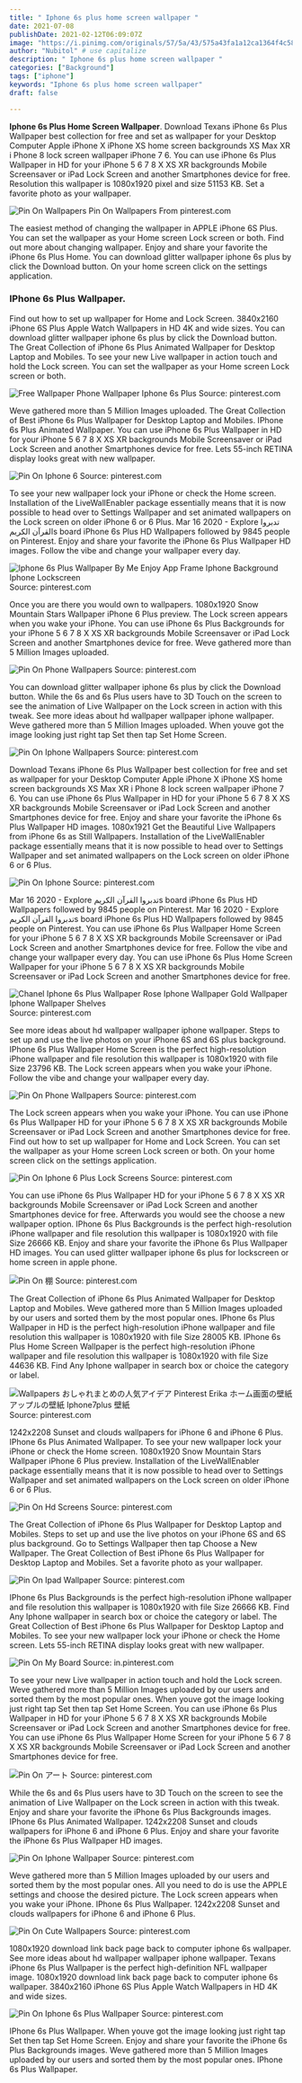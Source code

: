 ```yaml
---
title: " Iphone 6s plus home screen wallpaper "
date: 2021-07-08
publishDate: 2021-02-12T06:09:07Z
image: "https://i.pinimg.com/originals/57/5a/43/575a43fa1a12ca1364f4c58336ed8081.jpg"
author: "Nubitol" # use capitalize
description: " Iphone 6s plus home screen wallpaper "
categories: ["Background"]
tags: ["iphone"]
keywords: "Iphone 6s plus home screen wallpaper"
draft: false

---
```



**Iphone 6s Plus Home Screen Wallpaper**. Download Texans iPhone 6s Plus Wallpaper best collection for free and set as wallpaper for your Desktop Computer Apple iPhone X iPhone XS home screen backgrounds XS Max XR i Phone 8 lock screen wallpaper iPhone 7 6. You can use iPhone 6s Plus Wallpaper in HD for your iPhone 5 6 7 8 X XS XR backgrounds Mobile Screensaver or iPad Lock Screen and another Smartphones device for free. Resolution this wallpaper is 1080x1920 pixel and size 51153 KB. Set a favorite photo as your wallpaper.

![Pin On Wallpapers](https://i.pinimg.com/originals/45/ae/98/45ae989ca75e3e96a61f5289ea9d5289.png "Pin On Wallpapers")
Pin On Wallpapers From pinterest.com


The easiest method of changing the wallpaper in APPLE iPhone 6S Plus. You can set the wallpaper as your Home screen Lock screen or both. Find out more about changing wallpaper. Enjoy and share your favorite the iPhone 6s Plus Home. You can download glitter wallpaper iphone 6s plus by click the Download button. On your home screen click on the settings application.

### IPhone 6s Plus Wallpaper.

Find out how to set up wallpaper for Home and Lock Screen. 3840x2160 iPhone 6S Plus Apple Watch Wallpapers in HD 4K and wide sizes. You can download glitter wallpaper iphone 6s plus by click the Download button. The Great Collection of iPhone 6s Plus Animated Wallpaper for Desktop Laptop and Mobiles. To see your new Live wallpaper in action touch and hold the Lock screen. You can set the wallpaper as your Home screen Lock screen or both.


![Free Wallpaper Phone Wallpaper Iphone 6s Plus](https://i.pinimg.com/originals/8b/9a/51/8b9a51e9aa922b05f1d1a06bab4d1bd1.jpg "Free Wallpaper Phone Wallpaper Iphone 6s Plus")
Source: pinterest.com

Weve gathered more than 5 Million Images uploaded. The Great Collection of Best iPhone 6s Plus Wallpaper for Desktop Laptop and Mobiles. IPhone 6s Plus Animated Wallpaper. You can use iPhone 6s Plus Wallpaper in HD for your iPhone 5 6 7 8 X XS XR backgrounds Mobile Screensaver or iPad Lock Screen and another Smartphones device for free. Lets 55-inch RETINA display looks great with new wallpaper.

![Pin On Iphone 6](https://i.pinimg.com/originals/07/88/2f/07882f2ceeef0fda7221d2b56b875a38.jpg "Pin On Iphone 6")
Source: pinterest.com

To see your new wallpaper lock your iPhone or check the Home screen. Installation of the LiveWallEnabler package essentially means that it is now possible to head over to Settings Wallpaper and set animated wallpapers on the Lock screen on older iPhone 6 or 6 Plus. Mar 16 2020 - Explore تدبروا القرآن الكريمs board iPhone 6s Plus HD Wallpapers followed by 9845 people on Pinterest. Enjoy and share your favorite the iPhone 6s Plus Wallpaper HD images. Follow the vibe and change your wallpaper every day.

![Iphone 6s Plus Wallpaper By Me Enjoy App Frame Iphone Background Iphone Lockscreen](https://i.pinimg.com/originals/91/8b/5d/918b5dd40a4556169c62366105bab8f1.jpg "Iphone 6s Plus Wallpaper By Me Enjoy App Frame Iphone Background Iphone Lockscreen")
Source: pinterest.com

Once you are there you would own to wallpapers. 1080x1920 Snow Mountain Stars Wallpaper iPhone 6 Plus preview. The Lock screen appears when you wake your iPhone. You can use iPhone 6s Plus Backgrounds for your iPhone 5 6 7 8 X XS XR backgrounds Mobile Screensaver or iPad Lock Screen and another Smartphones device for free. Weve gathered more than 5 Million Images uploaded.

![Pin On Phone Wallpapers](https://i.pinimg.com/originals/46/48/cb/4648cbde0d5a5e0c3642433bcae44ad3.jpg "Pin On Phone Wallpapers")
Source: pinterest.com

You can download glitter wallpaper iphone 6s plus by click the Download button. While the 6s and 6s Plus users have to 3D Touch on the screen to see the animation of Live Wallpaper on the Lock screen in action with this tweak. See more ideas about hd wallpaper wallpaper iphone wallpaper. Weve gathered more than 5 Million Images uploaded. When youve got the image looking just right tap Set then tap Set Home Screen.

![Pin On Iphone Wallpapers](https://i.pinimg.com/originals/75/d2/5e/75d25e6a5ee9f31f0f46af192f7adf8d.jpg "Pin On Iphone Wallpapers")
Source: pinterest.com

Download Texans iPhone 6s Plus Wallpaper best collection for free and set as wallpaper for your Desktop Computer Apple iPhone X iPhone XS home screen backgrounds XS Max XR i Phone 8 lock screen wallpaper iPhone 7 6. You can use iPhone 6s Plus Wallpaper in HD for your iPhone 5 6 7 8 X XS XR backgrounds Mobile Screensaver or iPad Lock Screen and another Smartphones device for free. Enjoy and share your favorite the iPhone 6s Plus Wallpaper HD images. 1080x1921 Get the Beautiful Live Wallpapers from iPhone 6s as Still Wallpapers. Installation of the LiveWallEnabler package essentially means that it is now possible to head over to Settings Wallpaper and set animated wallpapers on the Lock screen on older iPhone 6 or 6 Plus.

![Pin On Iphone](https://i.pinimg.com/originals/c2/32/f0/c232f08978b2a9661012d0d71c96ae75.jpg "Pin On Iphone")
Source: pinterest.com

Mar 16 2020 - Explore تدبروا القرآن الكريمs board iPhone 6s Plus HD Wallpapers followed by 9845 people on Pinterest. Mar 16 2020 - Explore تدبروا القرآن الكريمs board iPhone 6s Plus HD Wallpapers followed by 9845 people on Pinterest. You can use iPhone 6s Plus Wallpaper Home Screen for your iPhone 5 6 7 8 X XS XR backgrounds Mobile Screensaver or iPad Lock Screen and another Smartphones device for free. Follow the vibe and change your wallpaper every day. You can use iPhone 6s Plus Home Screen Wallpaper for your iPhone 5 6 7 8 X XS XR backgrounds Mobile Screensaver or iPad Lock Screen and another Smartphones device for free.

![Chanel Iphone 6s Plus Wallpaper Rose Iphone Wallpaper Gold Wallpaper Iphone Wallpaper Shelves](https://i.pinimg.com/originals/61/cd/04/61cd0420941ab50a3c20d57b9abf427f.jpg "Chanel Iphone 6s Plus Wallpaper Rose Iphone Wallpaper Gold Wallpaper Iphone Wallpaper Shelves")
Source: pinterest.com

See more ideas about hd wallpaper wallpaper iphone wallpaper. Steps to set up and use the live photos on your iPhone 6S and 6S plus background. IPhone 6s Plus Wallpaper Home Screen is the perfect high-resolution iPhone wallpaper and file resolution this wallpaper is 1080x1920 with file Size 23796 KB. The Lock screen appears when you wake your iPhone. Follow the vibe and change your wallpaper every day.

![Pin On Phone Wallpapers](https://i.pinimg.com/originals/1c/ef/01/1cef01e5a86ab51a4d5eb247fffbdeb8.jpg "Pin On Phone Wallpapers")
Source: pinterest.com

The Lock screen appears when you wake your iPhone. You can use iPhone 6s Plus Wallpaper HD for your iPhone 5 6 7 8 X XS XR backgrounds Mobile Screensaver or iPad Lock Screen and another Smartphones device for free. Find out how to set up wallpaper for Home and Lock Screen. You can set the wallpaper as your Home screen Lock screen or both. On your home screen click on the settings application.

![Pin On Iphone 6 Plus Lock Screens](https://i.pinimg.com/originals/68/b9/7d/68b97dadf09f3535ca30111ae0c9de49.jpg "Pin On Iphone 6 Plus Lock Screens")
Source: pinterest.com

You can use iPhone 6s Plus Wallpaper HD for your iPhone 5 6 7 8 X XS XR backgrounds Mobile Screensaver or iPad Lock Screen and another Smartphones device for free. Afterwards you would see the choose a new wallpaper option. IPhone 6s Plus Backgrounds is the perfect high-resolution iPhone wallpaper and file resolution this wallpaper is 1080x1920 with file Size 26666 KB. Enjoy and share your favorite the iPhone 6s Plus Wallpaper HD images. You can used glitter wallpaper iphone 6s plus for lockscreen or home screen in apple phone.

![Pin On 棚](https://i.pinimg.com/originals/c7/9f/65/c79f65d9447d8343cbe6b075108f1092.jpg "Pin On 棚")
Source: pinterest.com

The Great Collection of iPhone 6s Plus Animated Wallpaper for Desktop Laptop and Mobiles. Weve gathered more than 5 Million Images uploaded by our users and sorted them by the most popular ones. IPhone 6s Plus Wallpaper in HD is the perfect high-resolution iPhone wallpaper and file resolution this wallpaper is 1080x1920 with file Size 28005 KB. IPhone 6s Plus Home Screen Wallpaper is the perfect high-resolution iPhone wallpaper and file resolution this wallpaper is 1080x1920 with file Size 44636 KB. Find Any Iphone wallpaper in search box or choice the category or label.

![Wallpapers おしゃれまとめの人気アイデア Pinterest Erika ホーム画面の壁紙 アップルの壁紙 Iphone7plus 壁紙](https://i.pinimg.com/originals/31/8c/b9/318cb924846a8b99cdd92686819d228b.png "Wallpapers おしゃれまとめの人気アイデア Pinterest Erika ホーム画面の壁紙 アップルの壁紙 Iphone7plus 壁紙")
Source: pinterest.com

1242x2208 Sunset and clouds wallpapers for iPhone 6 and iPhone 6 Plus. IPhone 6s Plus Animated Wallpaper. To see your new wallpaper lock your iPhone or check the Home screen. 1080x1920 Snow Mountain Stars Wallpaper iPhone 6 Plus preview. Installation of the LiveWallEnabler package essentially means that it is now possible to head over to Settings Wallpaper and set animated wallpapers on the Lock screen on older iPhone 6 or 6 Plus.

![Pin On Hd Screens](https://i.pinimg.com/736x/08/bc/6f/08bc6f07cf741d2a77f8b22b957d83a2.jpg "Pin On Hd Screens")
Source: pinterest.com

The Great Collection of iPhone 6s Plus Wallpaper for Desktop Laptop and Mobiles. Steps to set up and use the live photos on your iPhone 6S and 6S plus background. Go to Settings Wallpaper then tap Choose a New Wallpaper. The Great Collection of Best iPhone 6s Plus Wallpaper for Desktop Laptop and Mobiles. Set a favorite photo as your wallpaper.

![Pin On Ipad Wallpaper](https://i.pinimg.com/originals/08/66/c3/0866c30a81f887cfaeba53bc600a862a.jpg "Pin On Ipad Wallpaper")
Source: pinterest.com

IPhone 6s Plus Backgrounds is the perfect high-resolution iPhone wallpaper and file resolution this wallpaper is 1080x1920 with file Size 26666 KB. Find Any Iphone wallpaper in search box or choice the category or label. The Great Collection of Best iPhone 6s Plus Wallpaper for Desktop Laptop and Mobiles. To see your new wallpaper lock your iPhone or check the Home screen. Lets 55-inch RETINA display looks great with new wallpaper.

![Pin On My Board](https://i.pinimg.com/originals/97/ee/ab/97eeabb142ab2b7e0e6fa0d57abdd4ed.jpg "Pin On My Board")
Source: in.pinterest.com

To see your new Live wallpaper in action touch and hold the Lock screen. Weve gathered more than 5 Million Images uploaded by our users and sorted them by the most popular ones. When youve got the image looking just right tap Set then tap Set Home Screen. You can use iPhone 6s Plus Wallpaper in HD for your iPhone 5 6 7 8 X XS XR backgrounds Mobile Screensaver or iPad Lock Screen and another Smartphones device for free. You can use iPhone 6s Plus Wallpaper Home Screen for your iPhone 5 6 7 8 X XS XR backgrounds Mobile Screensaver or iPad Lock Screen and another Smartphones device for free.

![Pin On アート](https://i.pinimg.com/originals/63/2b/46/632b46c068ed5aa61ec55d3d4e219f1b.jpg "Pin On アート")
Source: pinterest.com

While the 6s and 6s Plus users have to 3D Touch on the screen to see the animation of Live Wallpaper on the Lock screen in action with this tweak. Enjoy and share your favorite the iPhone 6s Plus Backgrounds images. IPhone 6s Plus Animated Wallpaper. 1242x2208 Sunset and clouds wallpapers for iPhone 6 and iPhone 6 Plus. Enjoy and share your favorite the iPhone 6s Plus Wallpaper HD images.

![Pin On Iphone Wallpaper](https://i.pinimg.com/736x/9a/88/49/9a8849b1f1c59510f29be3dda5f522aa.jpg "Pin On Iphone Wallpaper")
Source: pinterest.com

Weve gathered more than 5 Million Images uploaded by our users and sorted them by the most popular ones. All you need to do is use the APPLE settings and choose the desired picture. The Lock screen appears when you wake your iPhone. IPhone 6s Plus Wallpaper. 1242x2208 Sunset and clouds wallpapers for iPhone 6 and iPhone 6 Plus.

![Pin On Cute Wallpapers](https://i.pinimg.com/originals/da/b0/ed/dab0edc82e12220c865e0ea010d16cea.jpg "Pin On Cute Wallpapers")
Source: pinterest.com

1080x1920 download link back page back to computer iphone 6s wallpaper. See more ideas about hd wallpaper wallpaper iphone wallpaper. Texans iPhone 6s Plus Wallpaper is the perfect high-definition NFL wallpaper image. 1080x1920 download link back page back to computer iphone 6s wallpaper. 3840x2160 iPhone 6S Plus Apple Watch Wallpapers in HD 4K and wide sizes.

![Pin On Iphone 6s Plus Wallpaper](https://i.pinimg.com/originals/57/5a/43/575a43fa1a12ca1364f4c58336ed8081.jpg "Pin On Iphone 6s Plus Wallpaper")
Source: pinterest.com

IPhone 6s Plus Wallpaper. When youve got the image looking just right tap Set then tap Set Home Screen. Enjoy and share your favorite the iPhone 6s Plus Backgrounds images. Weve gathered more than 5 Million Images uploaded by our users and sorted them by the most popular ones. IPhone 6s Plus Wallpaper.

